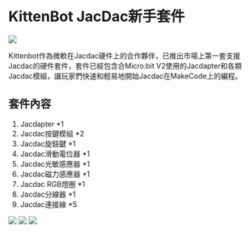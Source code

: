# KittenBot JacDac新手套件

![](./images/kit_full.png)

Kittenbot作為微軟在Jacdac硬件上的合作夥伴，已推出市場上第一套支援Jacdac的硬件套件，套件已經包含合Micro:bit V2使用的Jacdapter和各類Jacdac模組，讓玩家們快速和輕易地開始Jacdac在MakeCode上的編程。

## 套件內容

1. Jacdapter *1
2. Jacdac按鍵模組 *2
3. Jacdac旋鈕鍵 *1
4. Jacdac滑動電位器 *1
5. Jacdac光敏感應器 *1
6. Jacdac磁力感應器 *1
7. Jacdac RGB燈圈 *1
8. Jacdac分線器 *1
8. Jacdac連接線 *5

![](./images/modules1.png)
![](./images/modules2.png)
![](./images/modules3.png)